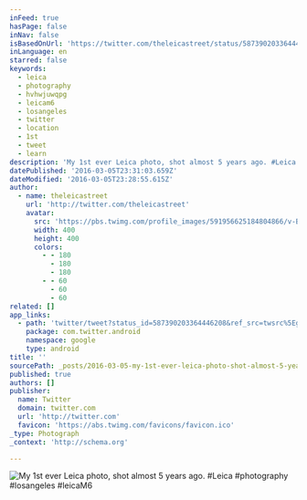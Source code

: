 ```yaml
---
inFeed: true
hasPage: false
inNav: false
isBasedOnUrl: 'https://twitter.com/theleicastreet/status/587390203364446208'
inLanguage: en
starred: false
keywords:
  - leica
  - photography
  - hvhwjuwqpg
  - leicam6
  - losangeles
  - twitter
  - location
  - 1st
  - tweet
  - learn
description: 'My 1st ever Leica photo, shot almost 5 years ago. #Leica #photography #losangeles #leicaM6'
datePublished: '2016-03-05T23:31:03.659Z'
dateModified: '2016-03-05T23:28:55.615Z'
author:
  - name: theleicastreet
    url: 'http://twitter.com/theleicastreet'
    avatar:
      src: 'https://pbs.twimg.com/profile_images/591956625184804866/v-Bq1Lcj_400x400.jpg'
      width: 400
      height: 400
      colors:
        - - 180
          - 180
          - 180
        - - 60
          - 60
          - 60
related: []
app_links:
  - path: 'twitter/tweet?status_id=587390203364446208&ref_src=twsrc%5Egoogle%7Ctwcamp%5Eandroidseo%7Ctwgr%5Estatus%7Ctwterm%5E587390203364446208'
    package: com.twitter.android
    namespace: google
    type: android
title: ''
sourcePath: _posts/2016-03-05-my-1st-ever-leica-photo-shot-almost-5-years-ago-leica-ph.md
published: true
authors: []
publisher:
  name: Twitter
  domain: twitter.com
  url: 'http://twitter.com'
  favicon: 'https://abs.twimg.com/favicons/favicon.ico'
_type: Photograph
_context: 'http://schema.org'

---
```

![My 1st ever Leica photo, shot almost 5 years ago. #Leica #photography #losangeles #leicaM6](https://s3-us-west-2.amazonaws.com/the-grid-img/p/d66d91ebe51e2157746d4e1da2b7c105ba9ea12d.jpg)